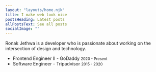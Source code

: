 ```yaml
---
layout: "layouts/home.njk"
title: I make web look nice
postsHeading: Latest posts
allPostsText: See all posts
socialImage: ""
---
```


Ronak Jethwa is a developer who is passionate about working on the intersection of design and technology.

<ul>
    <li>
        Frontend Engineer II - GoDaddy <small>2020 - Present</small>
    </li>
    <li>
        Software Engineer - Tripadvisor <small>2015 - 2020</small>
    </li>
</ul>
